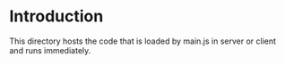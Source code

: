Introduction
============

This directory hosts the code that is loaded by main.js 
in server or client and runs immediately.
